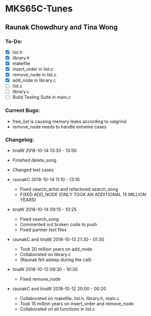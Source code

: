 # MKS65C-Tunes
## Raunak Chowdhury and Tina Wong

### To-Do:
- [X] list.h
- [X] library.h
- [X] makefile
- [X] insert_order in list.c
- [X] remove_node in list.c
- [X] add_node in library.c
- [ ] list.c
- [ ] library.c
- [ ] Build Testing Suite in main.c

### Current Bugs:
- free_list is causing memory leaks according to valgrind
- remove_node needs to handle extreme cases

### Changelog:
- tinaW 2018-10-14 13:30 - 13:50
 - Finished delete_song
 - Changed test cases

- raunakC 2018-10-14 11:10 - 13:10
  - Fixed search_artist and refactored search_song
  - FIXED ADD_NODE (ONLY TOOK AN ADDITIONAL 15 MILLION YEARS)

- tinaW 2018-10-14 09:15 - 10:25
  - Fixed search_song
  - Commented out broken code to push
  - Fixed partner text files

- raunakC and tinaW 2018-10-13 21:30 - 01:30
  - Took 20 million years on add_node
  - Collaborated on library.c
  - (Raunak fell asleep during the call)

- tinaW 2018-10-13 09:30 - 10:30
  - Fixed remove_node

- raunakC and tinaW 2018-10-12 20:00 - 00:20
  - Collaborated on makefile, list.h, library.h, main.c
  - Took 15 million years on insert_order and remove_node
  - Collaborated on all functions in list.c
